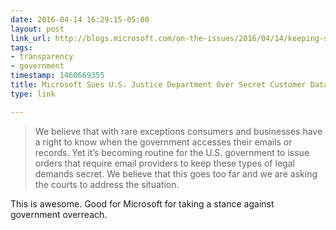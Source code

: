 ```yaml
---
date: 2016-04-14 16:29:15-05:00
layout: post
link_url: http://blogs.microsoft.com/on-the-issues/2016/04/14/keeping-secrecy-exception-not-rule-issue-consumers-businesses/
tags:
- transparency
- government
timestamp: 1460669355
title: Microsoft Sues U.S. Justice Department Over Secret Customer Data Searches
type: link

---
```

> We believe that with rare exceptions consumers and businesses have a right to know when the government accesses their emails or records. Yet it’s becoming routine for the U.S. government to issue orders that require email providers to keep these types of legal demands secret. We believe that this goes too far and we are asking the courts to address the situation.

This is awesome. Good for Microsoft for taking a stance against government overreach.